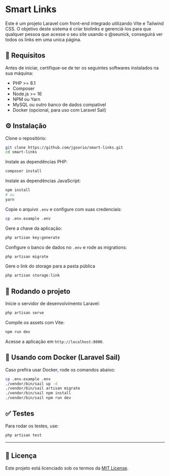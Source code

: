 # Smart Links

Este é um projeto Laravel com front-end integrado utilizando Vite e Tailwind CSS. O objetivo deste sistema é criar biolinks e gerenciá-los para que qualquer pessoa que acesse o seu site usando o @seunick, conseguirá ver todos os links em uma unica página. 

## 🚀 Requisitos

Antes de iniciar, certifique-se de ter os seguintes softwares instalados na sua máquina:

- PHP >= 8.1
- Composer
- Node.js >= 16
- NPM ou Yarn
- MySQL ou outro banco de dados compatível
- Docker (opcional, para uso com Laravel Sail)

## ⚙️ Instalação

Clone o repositório:

```bash
git clone https://github.com/jgsorio/smart-links.git
cd smart-links
```

Instale as dependências PHP:

```bash
composer install
```

Instale as dependências JavaScript:

```bash
npm install
# ou
yarn
```

Copie o arquivo `.env` e configure com suas credenciais:

```bash
cp .env.example .env
```

Gere a chave da aplicação:

```bash
php artisan key:generate
```

Configure o banco de dados no `.env` e rode as migrations:

```bash
php artisan migrate
```


Gere o link do storage para a pasta pública

```bash
php artisan storage:link
```

## 🧪 Rodando o projeto

Inicie o servidor de desenvolvimento Laravel:

```bash
php artisan serve
```

Compile os assets com Vite:

```bash
npm run dev
```


Acesse a aplicação em `http://localhost:8000`.

## 🐳 Usando com Docker (Laravel Sail)

Caso prefira usar Docker, rode os comandos abaixo:

```bash
cp .env.example .env
./vendor/bin/sail up -d
./vendor/bin/sail artisan migrate
./vendor/bin/sail npm install
./vendor/bin/sail npm run dev
```

## ✅ Testes

Para rodar os testes, use:

```bash
php artisan test
```

---

## 🧾 Licença

Este projeto está licenciado sob os termos da [MIT License](LICENSE).

